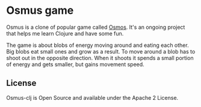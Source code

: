 # Osmus game

Osmus is a clone of popular game called [Osmos](https://www.osmos-game.com/).
It's an ongoing project that helps me learn Clojure and have some fun.

The game is about blobs of energy moving around and eating each other.
Big blobs eat small ones and grow as a result. To move around a blob
has to shoot out in the opposite direction. When it shoots it spends
a small portion of energy and gets smaller, but gains movement speed.

## License

Osmus-clj is Open Source and available under the Apache 2 License.